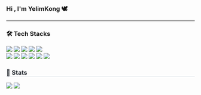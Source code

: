 ### Hi , I'm YelimKong 🕊
------
<div align=left><h3>🛠️ Tech Stacks</h3></div>



<div align=left> 
  <img src="https://img.shields.io/badge/MySQL-4479A1?style=for-the-badge&logo=MySQL&logoColor=white">
  <img src="https://img.shields.io/badge/R-276DC3?style=for-the-badge&logo=R&logoColor=white"> 
  <img src="https://img.shields.io/badge/python-3776AB?style=for-the-badge&logo=python&logoColor=white"> 
  <img src="https://img.shields.io/badge/Tableau-E97627?style=for-the-badge&logo=Tableau&logoColor=white"> 
  <img src="https://img.shields.io/badge/Oracle-F80000?style=for-the-badge&logo=Oracle&logoColor=white">
  <br>

  <img src="https://img.shields.io/badge/pandas-150458?style=for-the-badge&logo=pandas&logoColor=white">
  <img src="https://img.shields.io/badge/NumPy-013243?style=for-the-badge&logo=NumPy&logoColor=white"> 
  <img src="https://img.shields.io/badge/Selenium-43B02A?style=for-the-badge&logo=Selenium&logoColor=white">
  <img src="https://img.shields.io/badge/Notion-000000?style=for-the-badge&logo=Notion&logoColor=white">
  <img src="https://img.shields.io/badge/Github-181717?style=for-the-badge&logo=Github&logoColor=white">
  <img src="https://img.shields.io/badge/Slack-4A154B?style=for-the-badge&logo=Slack&logoColor=white"> 
  
</div>
    <div style="text-align: left;"> 
    <h3 style="border-bottom: 1px solid #d8dee4; color: #282d33;"> 🏅 Stats </h3> <div style="text-align: left;"> <img src="https://github-readme-stats.vercel.app/api?username=yelimkong&bg_color=60,f5f5f5,f9c8c8&title_color=523d3d&text_color=523d3d"
         /> <img src="https://github-readme-stats.vercel.app/api/top-langs/?username=yelimkong&layout=compact&bg_color=60,f5f5f5,f9c8c8&title_color=523d3d&text_color=523d3d"
           /> </div> 
    </div>
    


<!--
**yelimkong/yelimkong** is a ✨ _special_ ✨ repository because its `README.md` (this file) appears on your GitHub profile.

Here are some ideas to get you started:

- 🔭 I’m currently working on ...
- 🌱 I’m currently learning ...
- 👯 I’m looking to collaborate on ...
- 🤔 I’m looking for help with ...
- 💬 Ask me about ...
- 📫 How to reach me: ...
- 😄 Pronouns: ...
- ⚡ Fun fact: ...
-->
